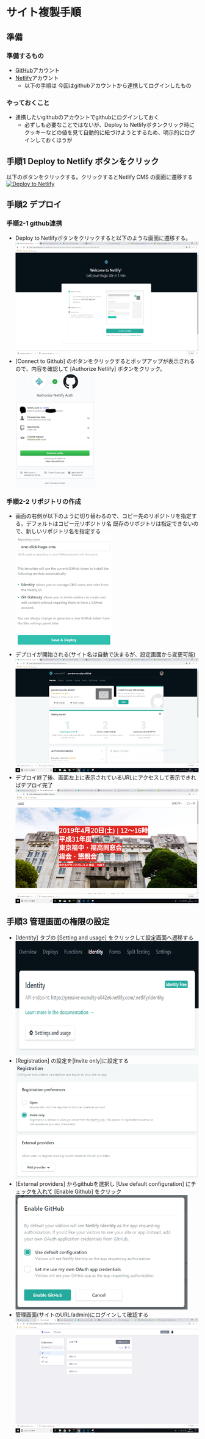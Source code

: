# サイト複製手順
## 準備
### 準備するもの
* [GitHub](https://github.com)アカウント
* [Netlify](https://app.netlify.com/)アカウント
  * 以下の手順は 今回はgithubアカウントから連携してログインしたもの
### やっておくこと
* 連携したいgithubのアカウントでgithubにログインしておく
  * 必ずしも必要なことではないが、Deploy to Netlifyボタンクリック時にクッキーなどの値を見て自動的に紐づけようとするため、明示的にログインしておくほうが

## 手順1 Deploy to Netlify ボタンをクリック
以下のボタンをクリックする。クリックするとNetlify CMS の画面に遷移する  
[![Deploy to Netlify](https://www.netlify.com/img/deploy/button.svg)](https://app.netlify.com/start/deploy?repository=https://github.com/KoinoEngineering/one-click-hugo-cms&stack=cms)

## 手順2 デプロイ
### 手順2-1 github連携
* Deploy to Netlifyボタンをクリックすると以下のような画面に遷移する。  
  <img src=".\.src\img\01_github連携.PNG" height="300px">
* [Connect to Github] のボタンをクリックするとポップアップが表示されるので、内容を確認して [Authorize Netlify] ボタンをクリック。  
  <img src=".\.src\img\02_github連携.PNG" height="300px">

### 手順2-2 リポジトリの作成
* 画面の右側が以下のように切り替わるので、コピー先のリポジトリを指定する。デフォルトはコピー元リポジトリ名
既存のリポジトリは指定できないので、新しいリポジトリ名を指定する  
  <img src=".\.src\img\03_リポジトリ作成.PNG" height="300px">
* デプロイが開始される(サイト名は自動で決まるが、設定画面から変更可能)  
  <img src=".\.src\img\04_デプロイ.PNG" height="300px">
* デプロイ終了後、画面左上に表示されているURLにアクセスして表示できればデプロイ完了  
  <img src=".\.src\img\08_home.PNG" height="300px">


## 手順3 管理画面の権限の設定
* [Identity] タブの [Setting and usage] をクリックして設定画面へ遷移する  
  <img src=".\.src\img\05_Identitly.PNG" height="300px">
* [Registration] の設定を[Invite only]に設定する  
  <img src=".\.src\img\06_Registration.PNG" height="300px">
* [External providers] からgithubを選択し [Use default configuration] にチェックを入れて [Enable Github] をクリック  
  <img src=".\.src\img\07_enable_github.PNG" height="300px">
* 管理画面(サイトのURL/admin)にログインして確認する  
  <img src=".\.src\img\09_content_manager.PNG" height="300px">
